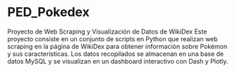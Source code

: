 # PED_Pokedex
Proyecto de Web Scraping y Visualización de Datos de WikiDex
Este proyecto consiste en un conjunto de scripts en Python que realizan web scraping en la página de WikiDex para obtener información sobre Pokémon y sus características. Los datos recopilados se almacenan en una base de datos MySQL y se visualizan en un dashboard interactivo con Dash y Plotly.
